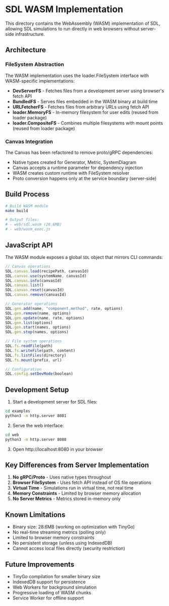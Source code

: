 # SDL WASM Implementation

This directory contains the WebAssembly (WASM) implementation of SDL, allowing SDL simulations to run directly in web browsers without server-side infrastructure.

## Architecture

### FileSystem Abstraction
The WASM implementation uses the loader.FileSystem interface with WASM-specific implementations:

- **DevServerFS** - Fetches files from a development server using browser's fetch API
- **BundledFS** - Serves files embedded in the WASM binary at build time  
- **URLFetcherFS** - Fetches files from arbitrary URLs using fetch API
- **loader.MemoryFS** - In-memory filesystem for user edits (reused from loader package)
- **loader.CompositeFS** - Combines multiple filesystems with mount points (reused from loader package)

### Canvas Integration
The Canvas has been refactored to remove proto/gRPC dependencies:
- Native types created for Generator, Metric, SystemDiagram
- Canvas accepts a runtime parameter for dependency injection
- WASM creates custom runtime with FileSystem resolver
- Proto conversion happens only at the service boundary (server-side)

## Build Process

```bash
# Build WASM module
make build

# Output files:
# - web/sdl.wasm (28.6MB)
# - web/wasm_exec.js
```

## JavaScript API

The WASM module exposes a global `SDL` object that mirrors CLI commands:

```javascript
// Canvas operations
SDL.canvas.load(recipePath, canvasId)
SDL.canvas.use(systemName, canvasId)
SDL.canvas.info(canvasId)
SDL.canvas.list()
SDL.canvas.reset(canvasId)
SDL.canvas.remove(canvasId)

// Generator operations
SDL.gen.add(name, "component.method", rate, options)
SDL.gen.remove(name, options)
SDL.gen.update(name, rate, options)
SDL.gen.list(options)
SDL.gen.start(names, options)
SDL.gen.stop(names, options)

// File system operations
SDL.fs.readFile(path)
SDL.fs.writeFile(path, content)
SDL.fs.listFiles(directory)
SDL.fs.mount(prefix, url)

// Configuration
SDL.config.setDevMode(boolean)
```

## Development Setup

1. Start a development server for SDL files:
```bash
cd examples
python3 -m http.server 8081
```

2. Serve the web interface:
```bash
cd web
python3 -m http.server 8080
```

3. Open http://localhost:8080 in your browser

## Key Differences from Server Implementation

1. **No gRPC/Proto** - Uses native types throughout
2. **Browser FileSystem** - Uses fetch API instead of OS file operations
3. **Virtual Time** - Simulations run in virtual time, not real time
4. **Memory Constraints** - Limited by browser memory allocation
5. **No Server Metrics** - Metrics stored in-memory only

## Known Limitations

- Binary size: 28.6MB (working on optimization with TinyGo)
- No real-time streaming metrics (polling only)
- Limited to browser memory constraints
- No persistent storage (unless using IndexedDB)
- Cannot access local files directly (security restriction)

## Future Improvements

- TinyGo compilation for smaller binary size
- IndexedDB support for persistence
- Web Workers for background simulation
- Progressive loading of WASM chunks
- Service Worker for offline support
